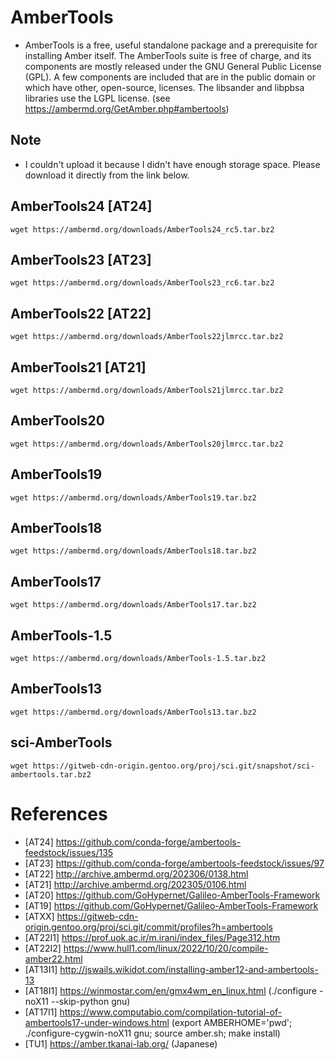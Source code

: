 # AmberTools
- AmberTools is a free, useful standalone package and a prerequisite for installing Amber itself. The AmberTools suite is free of charge, and its components are mostly released under the GNU General Public License (GPL). A few components are included that are in the public domain or which have other, open-source, licenses. The libsander and libpbsa libraries use the LGPL license. (see https://ambermd.org/GetAmber.php#ambertools)


## Note
- I couldn't upload it because I didn't have enough storage space. Please download it directly from the link below.


## AmberTools24 [AT24]
```
wget https://ambermd.org/downloads/AmberTools24_rc5.tar.bz2
```


## AmberTools23 [AT23]
```
wget https://ambermd.org/downloads/AmberTools23_rc6.tar.bz2
```


## AmberTools22 [AT22]
```
wget https://ambermd.org/downloads/AmberTools22jlmrcc.tar.bz2
```


## AmberTools21 [AT21]
```
wget https://ambermd.org/downloads/AmberTools21jlmrcc.tar.bz2
```


## AmberTools20
```
wget https://ambermd.org/downloads/AmberTools20jlmrcc.tar.bz2
```


## AmberTools19
```
wget https://ambermd.org/downloads/AmberTools19.tar.bz2
```


## AmberTools18
```
wget https://ambermd.org/downloads/AmberTools18.tar.bz2
```


## AmberTools17
```
wget https://ambermd.org/downloads/AmberTools17.tar.bz2
```


## AmberTools-1.5
```
wget https://ambermd.org/downloads/AmberTools-1.5.tar.bz2
```


## AmberTools13
```
wget https://ambermd.org/downloads/AmberTools13.tar.bz2
```


## sci-AmberTools
```
wget https://gitweb-cdn-origin.gentoo.org/proj/sci.git/snapshot/sci-ambertools.tar.bz2
```


# References
- [AT24] https://github.com/conda-forge/ambertools-feedstock/issues/135
- [AT23] https://github.com/conda-forge/ambertools-feedstock/issues/97
- [AT22] http://archive.ambermd.org/202306/0138.html
- [AT21] http://archive.ambermd.org/202305/0106.html
- [AT20] https://github.com/GoHypernet/Galileo-AmberTools-Framework
- [AT19] https://github.com/GoHypernet/Galileo-AmberTools-Framework
- [ATXX] https://gitweb-cdn-origin.gentoo.org/proj/sci.git/commit/profiles?h=ambertools
- [AT22I1] https://prof.uok.ac.ir/m.irani/index_files/Page312.htm
- [AT22I2] https://www.hull1.com/linux/2022/10/20/compile-amber22.html
- [AT13I1] http://jswails.wikidot.com/installing-amber12-and-ambertools-13
- [AT18I1] https://winmostar.com/en/gmx4wm_en_linux.html (./configure -noX11 --skip-python gnu)
- [AT17I1] https://www.computabio.com/compilation-tutorial-of-ambertools17-under-windows.html (export AMBERHOME='pwd'; ./configure-cygwin-noX11 gnu; source amber.sh; make install)
- [TU1] https://amber.tkanai-lab.org/ (Japanese)
